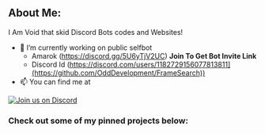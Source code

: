 ## About Me:

I Am Void that skid Discord Bots codes and Websites!
- 🔭 I’m currently working on public selfbot
  - Amarok (https://discord.gg/5U6yTjV2UC) **Join To Get Bot Invite Link**
  - Discord Id (https://discord.com/users/1182729156077813811](https://github.com/OddDevelopment/FrameSearch))
- 📫 You can find me at 

[![Join us on Discord](https://invidget.switchblade.xyz/5U6yTjV2UC?theme=dark)](https://discord.gg/5U6yTjV2UC)

### Check out some of my pinned projects below:
